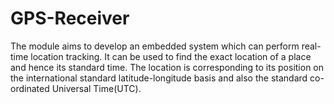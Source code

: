 # GPS-Receiver
The module aims to develop an embedded system which can perform real-time location tracking. It can be used to find the exact location of a place and hence its standard time. The location is corresponding to its position on the international standard latitude-longitude basis and also the standard co-ordinated Universal Time(UTC).
